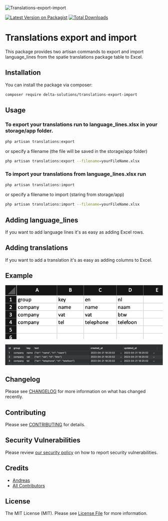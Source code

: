 ![Translations-export-import](https://banners.beyondco.de/translations-export-import.png?theme=light&packageManager=composer+require&packageName=delta-solutions%2Ftranslations-export-import&pattern=architect&style=style_1&description=Export+and+import+your+spatie%2Flaravel-translation-loader+powered+translations+to+and+from+Excel&md=1&showWatermark=0&fontSize=100px&images=document-download&widths=auto)

[![Latest Version on Packagist](https://img.shields.io/packagist/v/delta-solutions/translations-export-import.svg?style=flat-square)](https://packagist.org/packages/delta-solutions/translations)
[![Total Downloads](https://img.shields.io/packagist/dt/delta-solutions/translations-export-import.svg?style=flat-square)](https://packagist.org/packages/delta-solutions/translations)

# Translations export and import

This package provides two artisan commands to export and import language_lines from the spatie translations package table to Excel.

## Installation

You can install the package via composer:

```bash
composer require delta-solutions/translations-export-import
```

## Usage

### To export your translations run to language_lines.xlsx in your storage/app folder.

```bash
php artisan translations:export
```
or specify a filename (the file will be saved in the storage/app folder)

```bash
php artisan translations:export --filename=yourFileName.xlsx 
```

### To import your translations from language_lines.xlsx run

```bash
php artisan translations:import
```
or specify a filename to import (staring from storage/app)

```bash
php artisan translations:import --filename=yourFileName.xlsx 
```

## Adding language_lines

If you want to add language lines it's as easy as adding Excel rows.



## Adding translations

If you want to add a translation it's as easy as adding columns to Excel.

## Example

![example of Excel](https://github.com/Delta-Solutions/assets/blob/main/translations-export-import/excel.png)

![example of imported result](https://github.com/Delta-Solutions/assets/blob/main/translations-export-import/imported.png)


## Changelog

Please see [CHANGELOG](CHANGELOG.md) for more information on what has changed recently.

## Contributing

Please see [CONTRIBUTING](CONTRIBUTING.md) for details.

## Security Vulnerabilities

Please review [our security policy](../../security/policy) on how to report security vulnerabilities.

## Credits

- [Andreas](https://github.com/Delta-Solutions)
- [All Contributors](../../contributors)

## License

The MIT License (MIT). Please see [License File](LICENSE.md) for more information.
